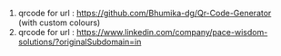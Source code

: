 1. qrcode for url : https://github.com/Bhumika-dg/Qr-Code-Generator (with custom colours)
2. qrcode for url : https://www.linkedin.com/company/pace-wisdom-solutions/?originalSubdomain=in   

